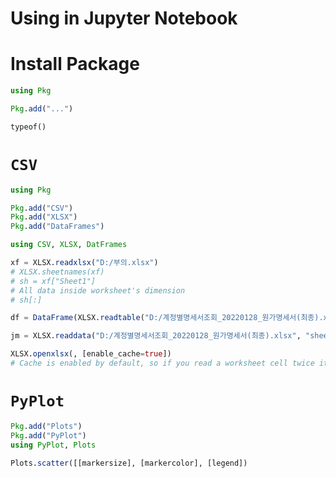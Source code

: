 # Using in Jupyter Notebook
# Install Package
```julia
using Pkg
```
```julia
Pkg.add("...")
```
```python
typeof()
```
# `CSV`
```julia
using Pkg

Pkg.add("CSV")
Pkg.add("XLSX")
Pkg.add("DataFrames")
```
```julia
using CSV, XLSX, DatFrames
```
```julia
xf = XLSX.readxlsx("D:/부의.xlsx")
# XLSX.sheetnames(xf)
# sh = xf["Sheet1"]
# All data inside worksheet's dimension
# sh[:]
```
```julia
df = DataFrame(XLSX.readtable("D:/계정별명세서조회_20220128_원가명세서(최종).xlsx", "sheet1", infer_eltypes=true)...)
```
```julia
jm = XLSX.readdata("D:/계정별명세서조회_20220128_원가명세서(최종).xlsx", "sheet1!B1:E30")
```
```julia
XLSX.openxlsx(, [enable_cache=true])
# Cache is enabled by default, so if you read a worksheet cell twice it will use the cached value instead of reading from disk in the second time.
```
# `PyPlot`
```julia
Pkg.add("Plots")
Pkg.add("PyPlot")
using PyPlot, Plots
```
```julia
Plots.scatter([[markersize], [markercolor], [legend])
```